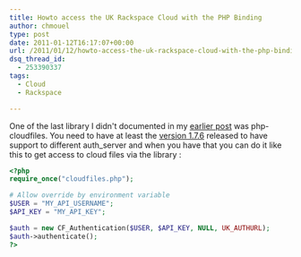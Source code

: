 ```yaml
---
title: Howto access the UK Rackspace Cloud with the PHP Binding
author: chmouel
type: post
date: 2011-01-12T16:17:07+00:00
url: /2011/01/12/howto-access-the-uk-rackspace-cloud-with-the-php-binding/
dsq_thread_id:
  - 253390337
tags:
  - Cloud
  - Rackspace

---
```

One of the last library I didn't documented in my [earlier post][1] was php-cloudfiles. You need to have at least the [version 1.7.6][2] released to have support to different auth_server and when you have that you can do it like this to get access to cloud files via the library :

```php
<?php
require_once("cloudfiles.php");

# Allow override by environment variable
$USER = "MY_API_USERNAME";
$API_KEY = "MY_API_KEY";

$auth = new CF_Authentication($USER, $API_KEY, NULL, UK_AUTHURL);
$auth->authenticate();
?>
```

 [1]: https://blog.chmouel.com/2011/01/04/how-to-use-the-rackspace-cloud-uk-api/
 [2]: https://github.com/rackspace/php-cloudfiles/archives/1.7.6
